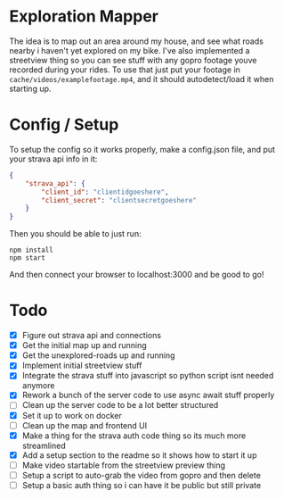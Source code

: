 # Exploration Mapper
The idea is to map out an area around my house, and see what roads nearby i haven't yet explored on my bike. I've also implemented a streetview thing so you can see stuff with any gopro footage youve recorded during your rides. To use that just put your footage in `cache/videos/examplefootage.mp4`, and it should autodetect/load it when starting up.

# Config / Setup

To setup the config so it works properly, make a config.json file, and put your strava api info in it:
```json
{
	"strava_api": {
		"client_id": "clientidgoeshere",
		"client_secret": "clientsecretgoeshere"
	}
}
```

Then you should be able to just run:
```
npm install
npm start
```

And then connect your browser to localhost:3000 and be good to go!

# Todo

- [x] Figure out strava api and connections
- [x] Get the initial map up and running
- [x] Get the unexplored-roads up and running
- [x] Implement initial streetview stuff
- [x] Integrate the strava stuff into javascript so python script isnt needed anymore
- [x] Rework a bunch of the server code to use async await stuff properly
- [ ] Clean up the server code to be a lot better structured
- [x] Set it up to work on docker
- [ ] Clean up the map and frontend UI
- [x] Make a thing for the strava auth code thing so its much more streamlined
- [x] Add a setup section to the readme so it shows how to start it up
- [ ] Make video startable from the streetview preview thing
- [ ] Setup a script to auto-grab the video from gopro and then delete
- [ ] Setup a basic auth thing so i can have it be public but still private
